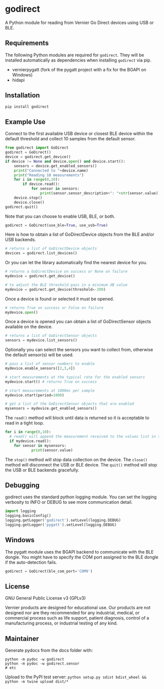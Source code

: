 # godirect

A Python module for reading from Vernier Go Direct devices using USB or BLE.

## Requirements

The following Python modules are required for `godirect`. They will be installed
automatically as dependencies when installing `godirect` via pip.

* vernierpygatt (fork of the pygatt project with a fix for the BGAPI on Windows)
* hidapi

## Installation

```bash
pip install godirect
```

## Example Use

Connect to the first available USB device or closest BLE device within the default threshold and collect 10 samples from the default sensor.
```python
from godirect import GoDirect
godirect = GoDirect()
device = godirect.get_device()
if device != None and device.open() and device.start():
	sensors = device.get_enabled_sensors()
	print("Connected to "+device.name)
	print("Reading 10 measurements")
	for i in range(0,10):
		if device.read():
			for sensor in sensors:
				print(sensor.sensor_description+": "+str(sensor.value))
	device.stop()
	device.close()
godirect.quit()
```

Note that you can choose to enable USB, BLE, or both.
```python
godirect = GoDirect(use_ble=True, use_usb=True)
```

Here is how to obtain a list of GoDirectDevice objects from the BLE and/or USB backends.
```python
# returns a list of GoDirectDevice objects
devices = godirect.list_devices()
```

Or you can let the library automatically find the nearest device for you.
```python
# returns a GoDirectDevice on success or None on failure
mydevice = godirect.get_device()

# to adjust the BLE threshold pass in a minimum dB value
mydevice = godirect.get_device(threshold=-200)
```

Once a device is found or selected it must be opened.
```python
# returns True on success or False on failure
mydevice.open()
```

Once a device is opened you can obtain a list of GoDirectSensor objects available on
the device.
```python
# returns a list of GoDirectSensor objects
sensors = mydevice.list_sensors()
```

Optionally you can select the sensors you want to collect from, otherwise the
default sensor(s) will be used.
```python
# pass a list of sensor numbers to enable
mydevice.enable_sensors([2,3,4])
```

```python
# start measurements at the typical rate for the enabled sensors
mydevice.start() # returns True on success

# start measurements at 1000ms per sample
mydevice.start(period=1000)

# get a list of the GoDirectSensor objects that are enabled
mysensors = mydevice.get_enabled_sensors()
```

The `read()` method will block until data is returned so it is acceptable to read
in a tight loop.

```python
for i in range(0,10):
  # read() will append the measurement received to the values list in the GoDirectSensor object
  if mydevice.read():
    for sensor in mysensors:
			print(sensor.value)
```

The `stop()` method will stop data collection on the device. The `close()` method
will disconnect the USB or BLE device. The `quit()` method will stop the USB or BLE backends gracefully.

## Debugging

godirect uses the standard python logging module. You can set the logging verbosity
to INFO or DEBUG to see more communication detail.

```python
import logging
logging.basicConfig()
logging.getLogger('godirect').setLevel(logging.DEBUG)
logging.getLogger('pygatt').setLevel(logging.DEBUG)
```

## Windows

The pygatt module uses the BGAPI backend to communicate with the BLE dongle.
You might have to specify the COM port assigned to the BLE dongle if the auto-detection fails.

```python
godirect = GoDirect(ble_com_port='COM9')
```

## License

GNU General Public License v3 (GPLv3)

Vernier products are designed for educational use. Our products are not designed nor are they recommended for any industrial, medical, or commercial process such as life support, patient diagnosis, control of a manufacturing process, or industrial testing of any kind.

## Maintainer

Generate pydocs from the docs folder with:
```
python -m pydoc -w godirect
python -m pydoc -w godirect.sensor
# etc
```

Upload to the PyPI test server:
```python setup.py sdist bdist_wheel && python -m twine upload dist/*```
